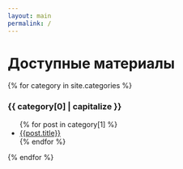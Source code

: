 ```yaml
---
layout: main
permalink: /
---
```


# Доступные материалы

{% for category in site.categories %}
### {{ category[0] | capitalize }}
<ul>
  {% for post in category[1] %}
  <li><a href="{{ post.url }}">{{post.title}}</a></li>
  {% endfor %}
</ul>

{% endfor %}
